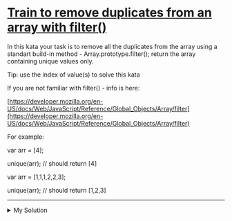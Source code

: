 # [Train to remove duplicates from an array with filter()](https://www.codewars.com/kata/58308360aeb69a460b0002b2)

In this kata your task is to remove all the duplicates from the array using a standart build-in method - Array.prototype.filter(); return the array containing unique values only.

Tip: use the index of value(s) to solve this kata

If you are not familiar with filter() - info is here:

[https://developer.mozilla.org/en-US/docs/Web/JavaScript/Reference/Global_Objects/Array/filter](https://developer.mozilla.org/en-US/docs/Web/JavaScript/Reference/Global_Objects/Array/filter)

For example:

var arr = \[4\];

unique(arr); // should return \[4\]

var arr = \[1,1,1,2,2,3\];

unique(arr); // should return \[1,2,3\]

---

<details><summary>My Solution</summary>

```js
function unique(arr) {
  return arr.filter((v, i) => arr.indexOf(v) === i)
}
```

</details>
